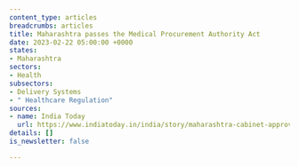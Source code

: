 ```yaml
---
content_type: articles
breadcrumbs: articles
title: Maharashtra passes the Medical Procurement Authority Act
date: 2023-02-22 05:00:00 +0000
states:
- Maharashtra
sectors:
- Health
subsectors:
- Delivery Systems
- " Healthcare Regulation"
sources:
- name: India Today
  url: https://www.indiatoday.in/india/story/maharashtra-cabinet-approves-single-authority-for-procurement-of-medicines-for-state-run-hospitals-2334870-2023-02-15
details: []
is_newsletter: false

---
```

